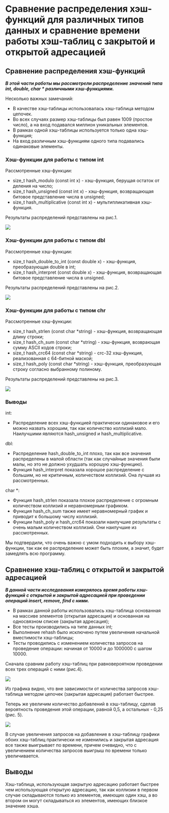 # Сравнение распределения хэш-функций для различных типов данных и сравнение времени работы хэш-таблиц с закрытой и открытой адресацией

## Сравнение распределения хэш-функций 

***В этой части работы мы рассмотрели распределение значений типа int, double, char * различными хэш-функциями.*** 

Несколько важных замечаний:
- В качестве хэш-таблицы использовалась хэш-таблица методом цепочек.
- Во всех случаях размер хэш-таблицы был равен 1009 (простое число), а на вход подавался миллион уникальных элементов. 
- В рамках одной хэш-таблицы используется только одна хэш-функция;
- На вход различным хэш-функциям одного типа подавались одинаковые элементы.

### Хэш-функции для работы с типом int

Рассмотренные хэш-функции:
- size_t hash_modulo (const int x) - хэш-функция, берущая остаток от деления на число;
- size_t hash_unsigned (const int x) - хэш-функция, возвращающая битовое представление числа в unsigned;
- size_t hash_multiplicative (const int x) - мультипликативная хэш-функция.

Результаты распределений представлены на рис.1.

![](/data/int_hash_functions.png?raw=true)

### Хэш-функции для работы с типом dbl

Рассмотренные хэш-функции:
- size_t hash_double_to_int (const double x) - хэш-функция, преобразующая double в int;
- size_t hash_interpret (const double x) - хэш-функция, возвращающая битовое представление числа в unsigned.

Результаты распределений представлены на рис.2.

![](/data/dbl_hash_functions.png?raw=true)

### Хэш-функции для работы с типом chr

Рассмотренные хэш-функции:
- size_t hash_strlen (const char *string) - хэш-функция, возвращающая длину строки;
- size_t hash_ch_sum (const char *string) - хэш-функция, возврающая сумму ASCII кодов строки;
- size_t hash_crc64 (const char *string) - crc-32 хэш-функция, реализованная с 64-битной маской;
- size_t hash_poly (const char *string) - хэш-функция, преобразующая строку согласно выбранному полиному.

Результаты распределений представлены на рис.3.

![](/data/chr_hash_functions.png?raw=true)


### Выводы 

int: 
- Распределение всех хэш-функцией практически одинаковое и его можно назвать хорошим, так как количество коллизий мало. Наилучшими являются hash_unsigned и hash_multiplicative.

dbl:
- Распределение hash_double_to_int плохо, так как все значения распределены в малой области (так как случайные значения были малы, но это не должно ухудшать хорошую хэш-функцию). 
- Функция hash_interpret показала хорошое распределение с большим, но не критичным, количеством коллизий. Она лучшая из рассмотренных.

char *:
- Функция hash_strlen показала плохое распределение с огромным количеством коллизий и неравномерным графиком.
- Функция hash_ch_sum также имеет неравномерный график и приводит к большому числу коллизий.
- Функции hash_poly и hash_crc64 показали наилучшие результаты с очень малым количеством коллизий. Они наилучшие из рассмотренных.

Мы подтвердили, что очень важно с умом подходить к выбору хэш-функции, так как ее распределение может быть плохим, а значит, будет замедлять всю программу.

## Сравнение хэш-таблиц с открытой и закрытой адресацией

***В данной части исследования измерялось время работы хэш-функций с открытой и закрытой адресацией при проведении операций insert, remove, find с ними.***

- В рамках данной работы использовались хэш-таблица основанная на массиве элементов (открытая адресация) и основанная на односвязном списке (закрытая адресация);
- Все тесты производились на типе данных int;
- Выполнение rehash было исключено путем увеличения начальной вместимости хэш-таблицы;
- Тесты проводились с изменением количества запросов на проведение операции: начиная от 10000 и до 1000000 с шагом 10000.

Сначала сравним работу хэш-таблиц при равновероятном проведении всех трех операций с ними (рис.4).

![](/data/equ_op_chance_hts.png?raw=true)

Из графика видно, что вне зависимости от количества запросов хэш-таблица методом цепочек (закрытая адресация) работает быстрее.

Теперь же увеличим количество добавлений в хэш-таблицу, сделав вероятность проведения этой операции, равной 0,5, а остальных - 0,25 (рис. 5).

![](/data/increased_insert_hts.png?raw=true)

В случае увеличения запросов на добавление в хэш-таблицу графики обоих хэш-таблиц практически не изменились и закрытая адресация все также выигрывает по времени, причем очевидно, что с увеличением количества запросов выигрыш по времени только увеличивается.


## Выводы

Хэш-таблица, использующая закрытую адресацию работает быстрее чем использующая открытую адресацию, так как коллизии в первом случае складываются только из элементов, имеющих один хэш, а во втором он могут складываться из элементов, имеющих близкое значение хэша. 